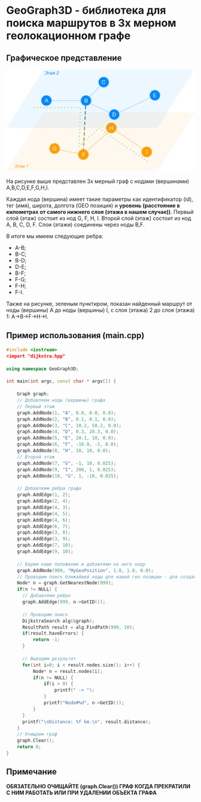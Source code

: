 # GeoGraph3D - библиотека для поиска маршрутов в 3х мерном геолокационном графе

## Графическое представление

![exmaple1](/example1.png)

На рисунке выше представлен 3х мерный граф с нодами (вершинами) A,B,C,D,E,F,G,H,I.

Каждая нода (вершина) имеет такие параметры как идентификатор (id), тег (имя), широта, долгота (GEO позиция) и **уровень (расстояние в километрах от самого нижнего слоя (этажа в нашем случае))**. Первый слой (этаж) состоит из нод G, F, H, I. Второй слой (этаж) состоит из нод A, B, C, D, F. Слои (этажи) соединены через ноды B,F. 

В итоге мы имеем следующие ребра:

* A-B;
* B-C;
* B-D; 
* D-E;
* B-F;
* F-G;
* F-H;
* F-I.

Также на рисунке, зеленым пунктиром, показан найденный маршрут от ноды (вершины) A до ноды (вершины) I, с слоя (этажа) 2 до слоя (этажа) 1: A->B->F->H->I.

## Пример использования (main.cpp)

```c++
#include <iostream>
#import "dijkstra.hpp"

using namespace GeoGraph3D;

int main(int argc, const char * argv[]) {

    Graph graph;
    // Добавляем ноды (вершины) графа 
    // Первый этаж
    graph.AddNode(1, "A", 0.0, 0.0, 0.0);
    graph.AddNode(2, "B", 0.1, 0.1, 0.0);
    graph.AddNode(3, "C", 10.2, 50.2, 0.0);
    graph.AddNode(4, "D", 0.3, 20.3, 0.0);
    graph.AddNode(5, "E", 20.1, 10, 0.0);
    graph.AddNode(6, "F", -10.0, -2, 0.0);
    graph.AddNode(8, "H", 10, 10, 0.0);
    // Второй этаж
    graph.AddNode(7, "G", -1, 10, 0.025);    
    graph.AddNode(9, "I", 200, 1, 0.025);
    graph.AddNode(10, "G", 1, -10, 0.025);
    
    // Добавляем ребра графа
    graph.AddEdge(1, 2);
    graph.AddEdge(2, 4);
    graph.AddEdge(4, 3);
    graph.AddEdge(4, 5);
    graph.AddEdge(4, 6);
    graph.AddEdge(6, 7);
    graph.AddEdge(3, 8);
    graph.AddEdge(3, 9);
    graph.AddEdge(7, 10);
    graph.AddEdge(9, 10);    
    
    // Берем наше положение и добавляем на него ноду
    graph.AddNode(999, "MyGeoPosition", 1.0, 1.0, 0.0);    
    // Проводим поиск ближайшей ноды для нашей гео позиции - для создания ребра
    Node* n = graph.GetNearestNode(999);
    if(n != NULL) {
      // Добавляем ребро
      graph.AddEdge(999, n->GetID());
    
      // Проводим поиск
      DijkstraSearch alg(&graph);
      ResultPath result = alg.FindPath(999, 10);
      if(result.haveErrors) {
          return -1;
      }

      // Выводим результат
      for(int i=0; i < result.nodes.size(); i++) {
          Node* n = result.nodes[i];
          if(n != NULL) {
              if(i > 0) {
                  printf(" -> ");
              }
              printf("Node#%d", n->GetID());
          }
      }
      printf("\nDistance: %f km.\n", result.distance);
    }
    // Очищаем граф
    graph.Clear();
    return 0;
}

```

## Примечание

**ОБЯЗАТЕЛЬНО ОЧИЩАЙТЕ (graph.Clear()) ГРАФ КОГДА ПРЕКРАТИЛИ С НИМ РАБОТАТЬ ИЛИ ПРИ УДАЛЕНИИ ОБЪЕКТА ГРАФА**

